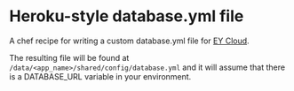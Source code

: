 Heroku-style database.yml file
==============================

A chef recipe for writing a custom database.yml file for [EY Cloud].

The resulting file will be found at `/data/<app_name>/shared/config/database.yml` and it will assume that there is a DATABASE_URL variable in your environment.

[EY Cloud]: https://cloud.engineyard.com/extras
